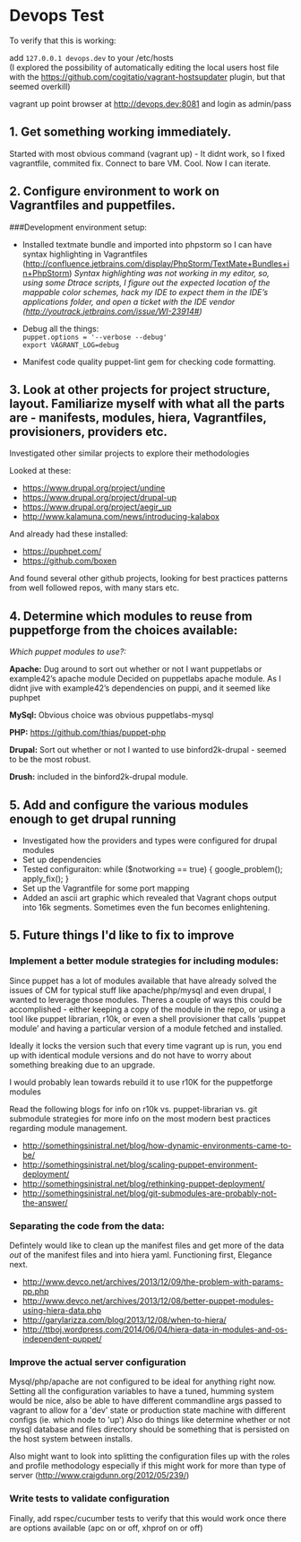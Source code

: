 Devops Test
===========

To verify that this is working:

add `127.0.0.1 devops.dev` to your /etc/hosts  
(I explored the possibility of automatically editing the local users host file with the https://github.com/cogitatio/vagrant-hostsupdater plugin, but that seemed overkill) 

vagrant up
point browser at http://devops.dev:8081 and login as admin/pass


## 1. Get something working immediately.
Started with most obvious command (vagrant up)  - It didnt work, so I fixed vagrantfile, commited fix.
Connect to bare VM. Cool. Now I can iterate.

## 2. Configure environment to work on Vagrantfiles and puppetfiles.
###Development environment setup:
* Installed textmate bundle and imported into phpstorm so I can have syntax highlighting in Vagrantfiles (http://confluence.jetbrains.com/display/PhpStorm/TextMate+Bundles+in+PhpStorm)
_Syntax highlighting was not working in my editor, so, using some Dtrace scripts, I figure out the expected location of the mappable color schemes, hack my IDE to expect them in the IDE’s applications folder, and open a ticket with the IDE vendor (http://youtrack.jetbrains.com/issue/WI-23914#)_  
  
  
* Debug all the things:  
`puppet.options = '--verbose --debug'`    
`export VAGRANT_LOG=debug`
  
  
* Manifest code quality
puppet-lint gem for checking code formatting.

## 3. Look at other projects for project structure, layout. Familiarize myself with what all the parts are - manifests, modules, hiera, Vagrantfiles, provisioners, providers etc.

Investigated other similar projects to explore their methodologies

Looked at these:

* https://www.drupal.org/project/undine
* https://www.drupal.org/project/drupal-up
* https://www.drupal.org/project/aegir_up
* http://www.kalamuna.com/news/introducing-kalabox

And already had these installed:

* https://puphpet.com/
* https://github.com/boxen

And found several other github projects, looking for best practices patterns from well followed repos, with many stars etc.

## 4. Determine which modules to reuse from puppetforge from the choices available:

_Which puppet modules to use?:_

__Apache:__
Dug around to sort out whether or not I want puppetlabs or example42’s apache module
Decided on puppetlabs apache module. As I didnt jive with example42’s dependencies on puppi, and it seemed like puphpet

__MySql:__
Obvious choice was obvious puppetlabs-mysql

__PHP:__
https://github.com/thias/puppet-php

__Drupal:__
Sort out whether or not I wanted to use binford2k-drupal - seemed to be the most robust.

__Drush:__
included in the binford2k-drupal module.

## 5. Add and configure the various modules enough to get drupal running

* Investigated how the providers and types were configured for drupal modules
* Set up  dependencies
* Tested configuraiton: while ($notworking == true) { google_problem(); apply_fix(); }
* Set up the Vagrantfile for some port mapping
* Added an ascii art graphic which revealed that Vagrant chops output into 16k segments. Sometimes even the fun becomes enlightening.

## 5. Future things I'd like to fix to improve

### Implement a better module strategies for including modules: 
Since puppet has a lot of modules available that have already solved the issues of CM for typical stuff like apache/php/mysql and even drupal, I wanted to leverage those modules.
Theres a couple of ways this could be accomplished - either keeping a copy of the module in the repo, or using a tool like puppet librarian, r10k, or even a shell provisioner that calls ‘puppet module’ and having a particular version of a module fetched and installed. 

Ideally it locks the version  such that every time vagrant up is run, you end up with identical module versions and do not have to worry about something breaking due to an upgrade.

I would probably lean towards rebuild it to use r10K for the puppetforge modules

Read the following blogs for info on r10k vs. puppet-librarian vs. git submodule strategies for more info on the most modern best practices regarding module management.

* http://somethingsinistral.net/blog/how-dynamic-environments-came-to-be/
* http://somethingsinistral.net/blog/scaling-puppet-environment-deployment/
* http://somethingsinistral.net/blog/rethinking-puppet-deployment/
* http://somethingsinistral.net/blog/git-submodules-are-probably-not-the-answer/

### Separating the code from the data:

Defintely would like to clean up the manifest files and get more of the data *out* of the manifest files and into hiera yaml. Functioning first, Elegance next.

* http://www.devco.net/archives/2013/12/09/the-problem-with-params-pp.php
* http://www.devco.net/archives/2013/12/08/better-puppet-modules-using-hiera-data.php
* http://garylarizza.com/blog/2013/12/08/when-to-hiera/
* http://ttboj.wordpress.com/2014/06/04/hiera-data-in-modules-and-os-independent-puppet/

### Improve the actual server configuration

Mysql/php/apache are not configured to be ideal for anything right now. Setting all the configuration variables to have a tuned, humming system would be nice, also be able to have different commandline args passed to vagrant to allow for a 'dev' state or production state machine with different configs (ie. which node to 'up')  Also do things like determine whether or not mysql database and files directory should be something that is persisted on the host system between installs.  

Also might want to look into splitting the configuration files up with the roles and profile methodology especially if this might work for more than type of server (http://www.craigdunn.org/2012/05/239/)


### Write tests to validate configuration

Finally, add rspec/cucumber tests to verify that this would work once there are options available (apc on or off, xhprof on or off)
